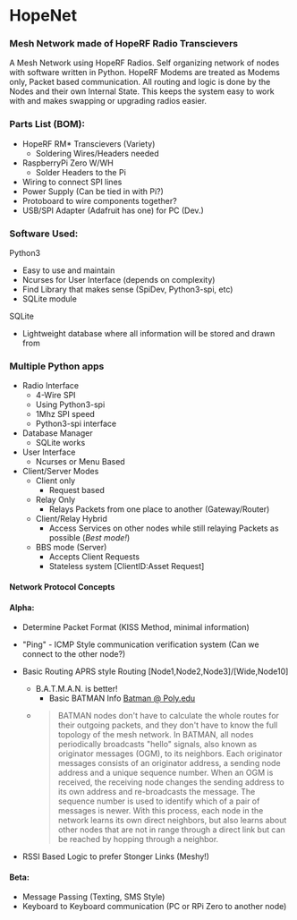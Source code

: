 # HopeNet
### Mesh Network made of HopeRF Radio Transcievers

A Mesh Network using HopeRF Radios. Self organizing network of nodes with software written in Python. HopeRF Modems are treated as Modems only, Packet based communication. All routing and logic is done by the Nodes and their own Internal State. This keeps the system easy to work with and makes swapping or upgrading radios easier.



### Parts List (BOM):
- HopeRF RM* Transcievers (Variety)
  - Soldering Wires/Headers needed
- RaspberryPi Zero W/WH
  - Solder Headers to the Pi
- Wiring to connect SPI lines
- Power Supply (Can be tied in with Pi?)
- Protoboard to wire components together?
- USB/SPI Adapter (Adafruit has one) for PC (Dev.)

### Software Used:
Python3
- Easy to use and maintain
- Ncurses for User Interface (depends on complexity)
- Find Library that makes sense (SpiDev, Python3-spi, etc)
- SQLite module

SQLite
- Lightweight database where all information will be stored and drawn from

### Multiple Python apps
- Radio Interface
  - 4-Wire SPI
  - Using Python3-spi
  - 1Mhz SPI speed
  - Python3-spi interface
- Database Manager
  - SQLite works
- User Interface
  - Ncurses or Menu Based
- Client/Server Modes
  - Client only
    - Request based
  - Relay Only
    - Relays Packets from one place to another (Gateway/Router)
  - Client/Relay Hybrid
    - Access Services on other nodes while still relaying Packets as possible (*Best mode!*)
  - BBS mode (Server)
    - Accepts Client Requests
    - Stateless system [ClientID:Asset Request]

#### Network Protocol Concepts

#### Alpha:
- Determine Packet Format (KISS Method, minimal information)
- "Ping" - ICMP Style communication verification system (Can we connect to the other node?)
- Basic Routing APRS style Routing [Node1,Node2,Node3]/[Wide,Node10]
  - B.A.T.M.A.N. is better!
    - Basic BATMAN Info [Batman @ Poly.edu](https://witestlab.poly.edu/blog/batman/)
  - >BATMAN nodes don't have to calculate the whole routes for their outgoing packets, and they don't have to know the full topology of the mesh network. In BATMAN, all nodes periodically broadcasts "hello" signals, also known as originator messages (OGM), to its neighbors. Each originator messages consists of an originator address, a sending node address and a unique sequence number. When an OGM is received, the receiving node changes the sending address to its own address and re-broadcasts the message. The sequence number is used to identify which of a pair of messages is newer. With this process, each node in the network learns its own direct neighbors, but also learns about other nodes that are not in range through a direct link but can be reached by hopping through a neighbor.

- RSSI Based Logic to prefer Stonger Links (Meshy!)

#### Beta:
- Message Passing (Texting, SMS Style)
- Keyboard to Keyboard communication (PC or RPi Zero to another node)







